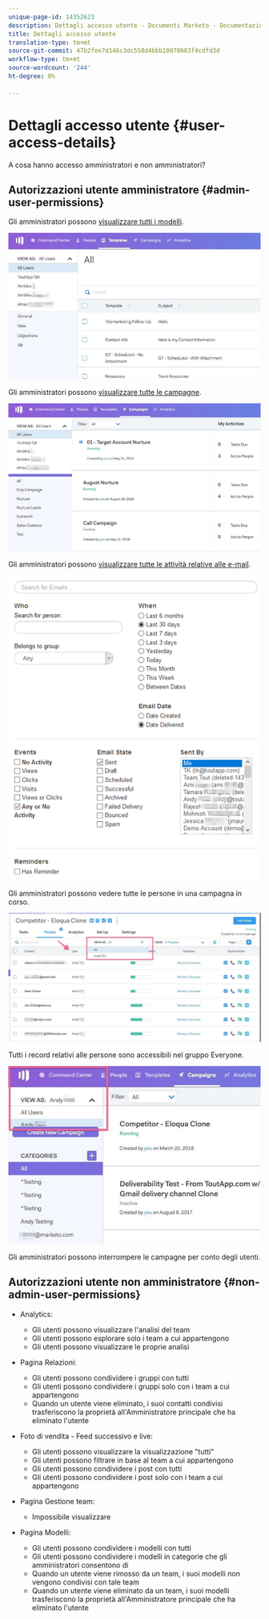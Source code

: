 ```yaml
---
unique-page-id: 14352623
description: Dettagli accesso utente - Documenti Marketo - Documentazione prodotto
title: Dettagli accesso utente
translation-type: tm+mt
source-git-commit: 47b2fee7d146c3dc558d4bbb10070683f4cdfd3d
workflow-type: tm+mt
source-wordcount: '244'
ht-degree: 0%

---
```



# Dettagli accesso utente {#user-access-details}

A cosa hanno accesso amministratori e non amministratori?

## Autorizzazioni utente amministratore {#admin-user-permissions}

Gli amministratori possono [visualizzare tutti i modelli](http://docs.marketo.com/x/OYAXAQ).

![](assets/templates.jpg)

Gli amministratori possono [visualizzare tutte le campagne](http://docs.marketo.com/x/N4AXAQ).

![](assets/campaigns.jpg)

Gli amministratori possono [visualizzare tutte le attività relative alle e-mail](http://docs.marketo.com/x/SYAXAQ).

![](assets/email-activity.png)

Gli amministratori possono vedere tutte le persone in una campagna in corso.

![](assets/running.jpg)

Tutti i record relativi alle persone sono accessibili nel gruppo Everyone.

![](assets/viewed.jpg)

Gli amministratori possono interrompere le campagne per conto degli utenti.

## Autorizzazioni utente non amministratore {#non-admin-user-permissions}

* Analytics:

   * Gli utenti possono visualizzare l&#39;analisi del team
   * Gli utenti possono esplorare solo i team a cui appartengono
   * Gli utenti possono visualizzare le proprie analisi

* Pagina Relazioni:

   * Gli utenti possono condividere i gruppi con tutti
   * Gli utenti possono condividere i gruppi solo con i team a cui appartengono
   * Quando un utente viene eliminato, i suoi contatti condivisi trasferiscono la proprietà all&#39;Amministratore principale che ha eliminato l&#39;utente

* Foto di vendita - Feed successivo e live:

   * Gli utenti possono visualizzare la visualizzazione &quot;tutti&quot;
   * Gli utenti possono filtrare in base al team a cui appartengono
   * Gli utenti possono condividere i post con tutti
   * Gli utenti possono condividere i post solo con i team a cui appartengono

* Pagina Gestione team:

   * Impossibile visualizzare

* Pagina Modelli:

   * Gli utenti possono condividere i modelli con tutti
   * Gli utenti possono condividere i modelli in categorie che gli amministratori consentono di
   * Quando un utente viene rimosso da un team, i suoi modelli non vengono condivisi con tale team
   * Quando un utente viene eliminato da un team, i suoi modelli trasferiscono la proprietà all&#39;Amministratore principale che ha eliminato l&#39;utente

